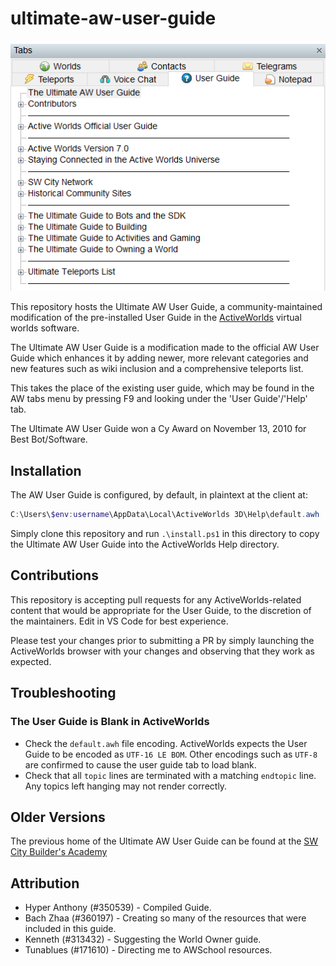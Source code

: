 ultimate-aw-user-guide
===================

![Screenshot of the User Guide in ActiveWorlds](guide.png "Ultimate AW User Guide in ActiveWorlds")

This repository hosts the Ultimate AW User Guide, a community-maintained modification of the pre-installed User Guide in the [ActiveWorlds](https://www.activeworlds.com) virtual worlds software.

The Ultimate AW User Guide is a modification made to the official AW User Guide which enhances it by adding newer, more relevant categories and new features such as wiki inclusion and a comprehensive teleports list. 

This takes the place of the existing user guide, which may be found in the AW tabs menu by pressing F9 and looking under the 'User Guide'/'Help' tab.

The Ultimate AW User Guide won a Cy Award on November 13, 2010 for Best Bot/Software.

## Installation

The AW User Guide is configured, by default, in plaintext at the client at:

```powershell 
C:\Users\$env:username\AppData\Local\ActiveWorlds 3D\Help\default.awh
```

Simply clone this repository and run `.\install.ps1` in this directory to copy the Ultimate AW User Guide into the ActiveWorlds Help directory.

## Contributions

This repository is accepting pull requests for any ActiveWorlds-related content that would be appropriate for the User Guide, to the discretion of the maintainers. Edit in VS Code for best experience.

Please test your changes prior to submitting a PR by simply launching the ActiveWorlds browser with your changes and observing that they work as expected.

## Troubleshooting

### The User Guide is Blank in ActiveWorlds

* Check the `default.awh` file encoding.  ActiveWorlds expects the User Guide to be encoded as `UTF-16 LE BOM`.  Other encodings such as `UTF-8` are confirmed to cause the user guide tab to load blank.
* Check that all `topic` lines are terminated with a matching `endtopic` line.  Any topics left hanging may not render correctly.

## Older Versions

The previous home of the Ultimate AW User Guide can be found at the [SW City Builder's Academy]( http://www.swcity.net/academy/index.php?n=Main.UltimateAWUserGuide)

## Attribution

* Hyper Anthony (#350539) - Compiled Guide.
* Bach Zhaa (#360197) - Creating so many of the resources that were included in this guide.
* Kenneth (#313432) - Suggesting the World Owner guide.
* Tunablues (#171610) - Directing me to AWSchool resources.
